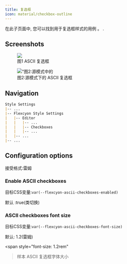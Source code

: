 ```yaml
---
title: 复选框
icon: material/checkbox-outline
---
```


在此子页面中, 您可以找到用于复选框样式的用例 。
.

## Screenshots

<figure markdown="span">
<img src=.../././././assets/screenshots/ascii_checkboxes1.png'宽度="800".
备选案文=“图1:ASCII复选框”>
    <figcaption
>图1 ASCII 复选框</figcaption>
</figure>

<figure markdown="span">
<img src=./././././资产/屏幕截图/ascii_checkboxes2.png"宽度="800".
alt=“图2:源模式中的 ASCII 复选框”>
    <figcaption
>图2:源模式下的 ASCII 复选框</figcaption>
</figure>

## Navigation

```md
Style Settings
|-- ...
|-- Flexcyon Style Settings
|   |-- Editor
|   |   |-- ...
|   |   |-- Checkboxes
|   |   |-- ...
|   |-- ...
|-- ...
```

## Configuration options

接受格式:雷姆

### Enable ASCII checkboxes

目标CSS变量:`var(--flexcyon-ascii-checkboxes-enabled)`

默认 :true(类切换)

### ASCII checkboxes font size

目标CSS变量:`var(--flexcyon-ascii-checkboxes-font-size)`

默认: 1.2(雷姆)

<span style="font-size: 1.2rem"
>样本 ASCII 复选框字体大小</span>


